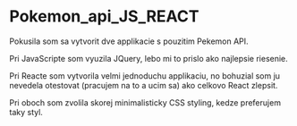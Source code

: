 # Pokemon_api_JS_REACT

Pokusila som sa vytvorit dve applikacie s pouzitim Pekemon API. 

Pri JavaScripte som vyuzila JQuery, lebo mi to prislo ako najlepsie riesenie. 

Pri Reacte som vytvorila velmi jednoduchu applikaciu, no bohuzial som ju nevedela otestovat (pracujem na to a ucim sa) ako celkovo React zlepsit.  

Pri oboch som zvolila skorej minimalisticky CSS styling, kedze preferujem taky styl.
